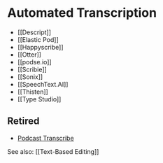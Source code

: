 # Automated Transcription
* [[Descript]]
* [[Elastic Pod]]
* [[Happyscribe]]
* [[Otter]]
* [[podse.io]]
* [[Scribie]]
* [[Sonix]]
* [[SpeechText.AI]]
* [[Thisten]]
* [[Type Studio]]

## Retired
* [Podcast Transcribe](https://podcasttranscribe.com/)

See also: [[Text-Based Editing]]
